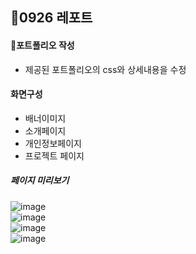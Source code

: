 ## 🔔0926 레포트
#### 📖포트폴리오 작성
- 제공된 포트폴리오의 css와 상세내용을 수정

#### 화면구성
- 배너이미지
- 소개페이지
- 개인정보페이지
- 프로젝트 페이지

 ##### 페이지 미리보기
  ![image](https://github.com/SEUNGACHOI0925/cordova/assets/112832677/876da86c-eee0-45a2-883c-d11db63a7d96)<br>
![image](https://github.com/SEUNGACHOI0925/cordova/assets/112832677/3ab653e2-0646-4738-abf9-d907431ec5b2)<br>
![image](https://github.com/SEUNGACHOI0925/cordova/assets/112832677/470ab96c-4a97-448d-bc1b-e6095c5a5958)<br>
![image](https://github.com/SEUNGACHOI0925/cordova/assets/112832677/f52288fa-4d52-426f-92dc-4ecef4136dbb)





  
